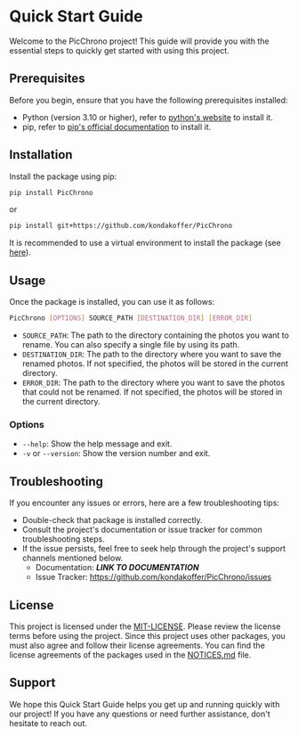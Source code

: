 # Quick Start Guide

Welcome to the PicChrono project! This guide will provide you with the essential steps to quickly get started with using this project.

## Prerequisites

Before you begin, ensure that you have the following prerequisites installed:

- Python (version 3.10 or higher), refer to [python's website](https://www.python.org) to install it.
- pip, refer to [pip's official documentation](https://pip.pypa.io/en/stable/installing/) to install it.

## Installation

Install the package using pip:
```bash
pip install PicChrono
```
or 
```bash
pip install git+https://github.com/kondakoffer/PicChrono
```
It is recommended to use a virtual environment to install the package (see [here](https://docs.python.org/3/library/venv.html)).

## Usage

Once the package is installed, you can use it as follows:
```bash
PicChrono [OPTIONS] SOURCE_PATH [DESTINATION_DIR] [ERROR_DIR]  
```
- `SOURCE_PATH`: The path to the directory containing the photos you want to rename. You can also specify a single file by using its path.
- `DESTINATION_DIR`: The path to the directory where you want to save the renamed photos. If not specified, the photos will be stored in the current directory.
- `ERROR_DIR`: The path to the directory where you want to save the photos that could not be renamed. If not specified, the photos will be stored in the current directory.

### Options

- `--help`: Show the help message and exit.
- `-v` or `--version`: Show the version number and exit.

## Troubleshooting

If you encounter any issues or errors, here are a few troubleshooting tips:

- Double-check that package is installed correctly.
- Consult the project's documentation or issue tracker for common troubleshooting steps.
- If the issue persists, feel free to seek help through the project's support channels mentioned below.
    - Documentation: ***LINK TO DOCUMENTATION***  
    - Issue Tracker: https://github.com/kondakoffer/PicChrono/issues

## License
This project is licensed under the [MIT-LICENSE](LICENSE). Please review the license terms before using the project.
Since this project uses other packages, you must also agree and follow their license agreements. You can find the license agreements of the packages used in the [NOTICES.md](NOTICES.md) file.

## Support
We hope this Quick Start Guide helps you get up and running quickly with our project! If you have any questions or need further assistance, don't hesitate to reach out.
